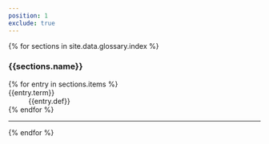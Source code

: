 ```yaml
---
position: 1
exclude: true
---
```


<dl class="dl-horizontal glossary">
	{% for sections in site.data.glossary.index %}
	   	<h3>{{sections.name}}</h3>
	   	{% for entry in sections.items %}
	   		<section id="{{entry.term}}">
			   	<dt>{{entry.term}}</dt>
			    <dd>{{entry.def}}</dd>
		    </section>
	    {% endfor %}
		<hr/>
	{% endfor %}
</dl>

